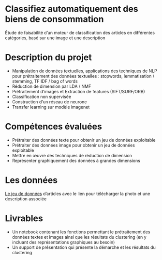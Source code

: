 # Classifiez automatiquement des biens de consommation
Étude de faisabilité d’un moteur de classification des articles en différentes catégories, basé sur une image et une description 

# Description du projet 
* Manipulation de données textuelles, applications des techniques de NLP pour prétraitement des données textuelles : stopwords, lemmatisation / stemming, TF IDF / bag of words
* Réduction de dimension par LDA / NMF
* Prétraitement d'images et Extraction de features (SIFT/SURF/ORB)
* Classification non supervisée
* Construction d'un réseau de neurone
* Transfer learning sur modèle imagenet

# Compétences évaluées
* Prétraiter des données texte pour obtenir un jeu de données exploitable
* Prétraiter des données image pour obtenir un jeu de données exploitable
* Mettre en œuvre des techniques de réduction de dimension
* Représenter graphiquement des données à grandes dimensions

# Les données
[Le jeu de données](https://s3-eu-west-1.amazonaws.com/static.oc-static.com/prod/courses/files/Parcours_data_scientist/Projet+-+Textimage+DAS+V2/Dataset+projet+pre%CC%81traitement+textes+images.zip) d’articles avec le lien pour télécharger la
photo et une description associée

# Livrables
* Un notebook contenant les fonctions permettant le
  prétraitement des données textes et images ainsi que les résultats du clustering (en y
  incluant des représentations graphiques au besoin)
* Un support de présentation qui présente la démarche et les résultats du
  clustering
